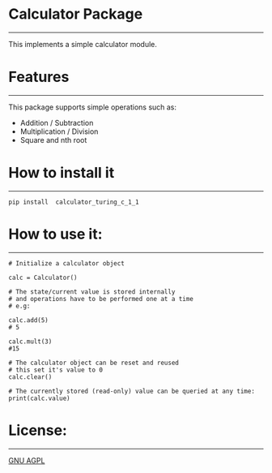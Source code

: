 # Calculator Package

___
This implements a simple calculator module.

# Features

___
This package supports simple operations such as:

- Addition / Subtraction
- Multiplication / Division
- Square and nth root

# How to install it

___

```
pip install  calculator_turing_c_1_1
```

# How to use it:

___

```
# Initialize a calculator object

calc = Calculator()

# The state/current value is stored internally
# and operations have to be performed one at a time
# e.g:

calc.add(5)
# 5

calc.mult(3)
#15

# The calculator object can be reset and reused
# this set it's value to 0
calc.clear()

# The currently stored (read-only) value can be queried at any time:
print(calc.value)
```

# License:

___
[GNU AGPL](https://github.com/qwyt/m1s1_turring_calc_module/blob/master/LICENSE)
